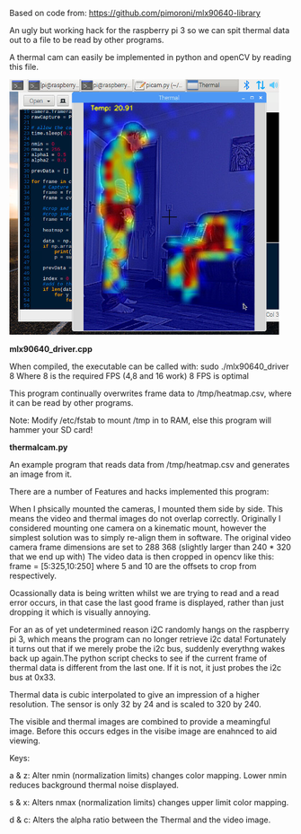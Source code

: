 Based on code from: https://github.com/pimoroni/mlx90640-library

An ugly but working hack for the raspberry pi 3 so we can spit thermal data out to a file to be read by other programs.

A thermal cam can easily be implemented in python and openCV by reading this file.

![Screenshot](media/therm.png)

**mlx90640_driver.cpp**

When compiled, the executable can be called with: sudo ./mlx90640_driver 8
Where 8 is the required FPS (4,8 and 16 work) 8 FPS is optimal

This program continually overwrites frame data to /tmp/heatmap.csv, where it can be read by other programs.

Note: Modify /etc/fstab to mount /tmp in to RAM, else this program will hammer your SD card!

**thermalcam.py**

An example program that reads data from /tmp/heatmap.csv and generates an image from it.

There are a number of Features and hacks implemented this program:

When I phsically mounted the cameras, I mounted them side by side. This means the video and thermal images do not overlap correctly. Originally I considered mounting one camera on a kinematic mount, however the simplest solution was to simply re-align them in software.
The original video camera frame dimensions are set to 288 368 (slightly larger than 240 * 320 that we end up with)
The video data is then cropped in opencv like this: frame = [5:325,10:250] where 5 and 10 are the offsets to crop from respectively.

Ocassionally data is being written whilst we are trying to read and a read error occurs, in that case the last good frame is displayed, rather than just dropping it which is visually annoying.

For an as of yet undetermined reason i2C randomly hangs on the raspberry pi 3, which means the program can no longer retrieve i2c data! Fortunately it turns out that if we merely probe the i2c bus, suddenly everythng wakes back up again.The python script checks to see if the current frame of thermal data is different from the last one. If it is not, it just probes the i2c bus at 0x33.

Thermal data is cubic interpolated to give an impression of a higher resolution. The sensor is only 32 by 24 and is scaled to 320 by 240.

The visible and thermal images are combined to provide a meamingful image. Before this occurs edges in the visibe image are enahnced to aid viewing.

Keys:

a & z: Alter nmin (normalization limits) changes color mapping. Lower nmin reduces background thermal noise displayed.

s & x: Alters nmax (normalization limits) changes upper limit color mapping.

d & c: Alters the alpha ratio between the Thermal and the video image.







